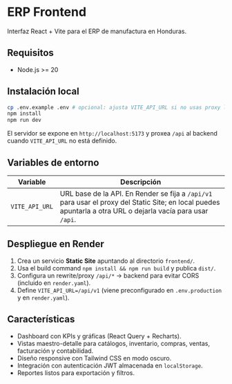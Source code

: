 # ERP Frontend

Interfaz React + Vite para el ERP de manufactura en Honduras.

## Requisitos

- Node.js >= 20

## Instalación local

```bash
cp .env.example .env # opcional: ajusta VITE_API_URL si no usas proxy local
npm install
npm run dev
```

El servidor se expone en `http://localhost:5173` y proxea `/api` al backend cuando `VITE_API_URL` no está definido.

## Variables de entorno

| Variable | Descripción |
| --- | --- |
| `VITE_API_URL` | URL base de la API. En Render se fija a `/api/v1` para usar el proxy del Static Site; en local puedes apuntarla a otra URL o dejarla vacía para usar `/api`. |

## Despliegue en Render

1. Crea un servicio **Static Site** apuntando al directorio `frontend/`.
2. Usa el build command `npm install && npm run build` y publica `dist/`.
3. Configura un rewrite/proxy `/api/*` → backend para evitar CORS (incluido en `render.yaml`).
4. Define `VITE_API_URL=/api/v1` (viene preconfigurado en `.env.production` y en `render.yaml`).

## Características

- Dashboard con KPIs y gráficas (React Query + Recharts).
- Vistas maestro-detalle para catálogos, inventario, compras, ventas, facturación y contabilidad.
- Diseño responsive con Tailwind CSS en modo oscuro.
- Integración con autenticación JWT almacenada en `localStorage`.
- Reportes listos para exportación y filtros.

